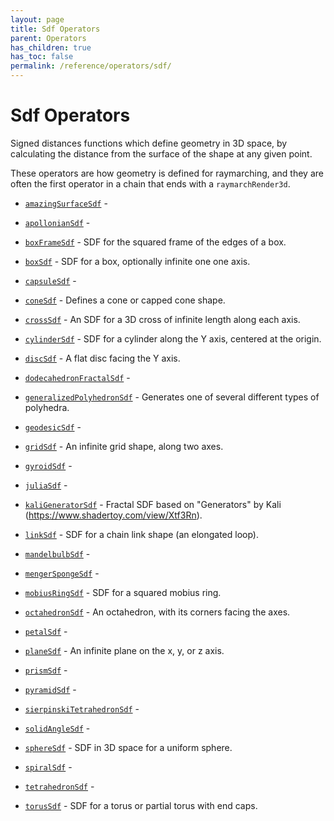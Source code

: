 ```yaml
---
layout: page
title: Sdf Operators
parent: Operators
has_children: true
has_toc: false
permalink: /reference/operators/sdf/
---
```


# Sdf Operators

Signed distances functions which define geometry in 3D space, by calculating
the distance from the surface of the shape at any given point.

These operators are how geometry is defined for raymarching, and they are
often the first operator in a chain that ends with a `raymarchRender3d`.

* [`amazingSurfaceSdf`](amazingSurfaceSdf/) - 
* [`apollonianSdf`](apollonianSdf/) - 
* [`boxFrameSdf`](boxFrameSdf/) - SDF for the squared frame of the edges of a box.
* [`boxSdf`](boxSdf/) - SDF for a box, optionally infinite one one axis.

* [`capsuleSdf`](capsuleSdf/) - 
* [`coneSdf`](coneSdf/) - Defines a cone or capped cone shape.
* [`crossSdf`](crossSdf/) - An SDF for a 3D cross of infinite length along each axis.
* [`cylinderSdf`](cylinderSdf/) - SDF for a cylinder along the Y axis, centered at the origin.
* [`discSdf`](discSdf/) - A flat disc facing the Y axis.
* [`dodecahedronFractalSdf`](dodecahedronFractalSdf/) - 
* [`generalizedPolyhedronSdf`](generalizedPolyhedronSdf/) - Generates one of several different types of polyhedra.
* [`geodesicSdf`](geodesicSdf/) - 
* [`gridSdf`](gridSdf/) - An infinite grid shape, along two axes.
* [`gyroidSdf`](gyroidSdf/) - 
* [`juliaSdf`](juliaSdf/) - 
* [`kaliGeneratorSdf`](kaliGeneratorSdf/) - Fractal SDF based on "Generators" by Kali (https://www.shadertoy.com/view/Xtf3Rn).
* [`linkSdf`](linkSdf/) - SDF for a chain link shape (an elongated loop).
* [`mandelbulbSdf`](mandelbulbSdf/) - 
* [`mengerSpongeSdf`](mengerSpongeSdf/) - 
* [`mobiusRingSdf`](mobiusRingSdf/) - SDF for a squared mobius ring.
* [`octahedronSdf`](octahedronSdf/) - An octahedron, with its corners facing the axes.
* [`petalSdf`](petalSdf/) - 
* [`planeSdf`](planeSdf/) - An infinite plane on the x, y, or z axis.
* [`prismSdf`](prismSdf/) - 
* [`pyramidSdf`](pyramidSdf/) - 
* [`sierpinskiTetrahedronSdf`](sierpinskiTetrahedronSdf/) - 
* [`solidAngleSdf`](solidAngleSdf/) - 
* [`sphereSdf`](sphereSdf/) - SDF in 3D space for a uniform sphere.

* [`spiralSdf`](spiralSdf/) - 
* [`tetrahedronSdf`](tetrahedronSdf/) - 
* [`torusSdf`](torusSdf/) - SDF for a torus or partial torus with end caps.
